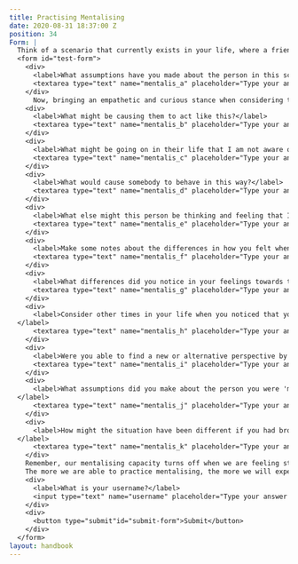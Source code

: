 ```yaml
---
title: Practising Mentalising
date: 2020-08-31 18:37:00 Z
position: 34
Form: |
  Think of a scenario that currently exists in your life, where a friend, family member or somebody else that you know is acting in a way that is causing you frustration or a sense of disconnection. Think about how has it made you feel and what assumptions you have automatically made about why they are acting this way. This will help you mentalise yourself and bring awareness to the nature of your own feelings and reactions.
  <form id="test-form">
    <div>
      <label>What assumptions have you made about the person in this scenario?</label>
      <textarea type="text" name="mentalis_a" placeholder="Type your answer here"/></textarea>
    </div>
      Now, bringing an empathetic and curious stance when considering the situation, consider the following questions.
    <div>
      <label>What might be causing them to act like this?</label>
      <textarea type="text" name="mentalis_b" placeholder="Type your answer here"/></textarea>
    </div>
    <div>
      <label>What might be going on in their life that I am not aware of?</label>
      <textarea type="text" name="mentalis_c" placeholder="Type your answer here"/></textarea>
    </div>
    <div>
      <label>What would cause somebody to behave in this way?</label>
      <textarea type="text" name="mentalis_d" placeholder="Type your answer here"/></textarea>
    </div>
    <div>
      <label>What else might this person be thinking and feeling that I have not considered?</label>
      <textarea type="text" name="mentalis_e" placeholder="Type your answer here"/></textarea>
    </div>
    <div>
      <label>Make some notes about the differences in how you felt when doing the two reflections.</label>
      <textarea type="text" name="mentalis_f" placeholder="Type your answer here"/></textarea>
    </div>
    <div>
      <label>What differences did you notice in your feelings towards the other person when you mentalised them?</label>
      <textarea type="text" name="mentalis_g" placeholder="Type your answer here"/></textarea>
    </div>
    <div>
      <label>Consider other times in your life when you noticed that you were not really mentalising but mind reading. Think about what was happening in the situation.
  </label>
      <textarea type="text" name="mentalis_h" placeholder="Type your answer here"/></textarea>
    </div>
    <div>
      <label>Were you able to find a new or alternative perspective by bringing a mentalising stance to the second exercise?</label>
      <textarea type="text" name="mentalis_i" placeholder="Type your answer here"/></textarea>
    </div>
    <div>
      <label>What assumptions did you make about the person you were 'mindreading'?
  </label>
      <textarea type="text" name="mentalis_j" placeholder="Type your answer here"/></textarea>
    </div>
    <div>
      <label>How might the situation have been different if you had brought a mentalising stance to the situation and communicated your uncertainty to the other person?
  </label>
      <textarea type="text" name="mentalis_k" placeholder="Type your answer here"/></textarea>
    </div>
    Remember, our mentalising capacity turns off when we are feeling stressed, anxious or experiencing difficult emotions, so don’t worry - it’s normal for this to happen. The important thing is to bring awareness to this process so that we can change our responses and reactions to misunderstandings that happen as a result of mindreading.
    The more we are able to practice mentalising, the more we will experience empathy and a sense of connection in our relationships.  Our ability to mentalise is connected with our ability to connect with and become attuned to the experience of other people, while at the same time recognising that each person has their own unique way of experiencing something.
    <div>
      <label>What is your username?</label>
      <input type="text" name="username" placeholder="Type your answer here"/></input>
    </div>
    <div>
      <button type="submit"id="submit-form">Submit</button>
    </div>
  </form>
layout: handbook
---
```


